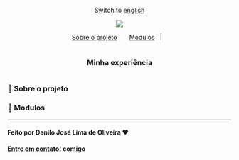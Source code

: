 <div align="center">

Switch to [english](https://github.com/Danilo-Js/My_Experience/Easyfarm/english.md)

</div>
<p align="center">
  <img src="../images/easyfarm.png">
</p>


<p align="center" direction="row">
  <a href="#iphone-sobre-o-projeto">Sobre o projeto</a>&nbsp;&nbsp;&nbsp;&nbsp;&nbsp;&nbsp;
  <a href="#balloon-módulos">Módulos</a>&nbsp;&nbsp;&nbsp;|&nbsp;&nbsp;&nbsp;
</p>

#

<div align="center">

### Minha experiência

</div>

#

### :iphone: Sobre o projeto

### :balloon: Módulos

---

#### Feito por Danilo José Lima de Oliveira ♥ 
#### [Entre em contato!](https://www.linkedin.com/in/danilo-js/) comigo 